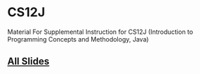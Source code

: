 # CS12J
Material For Supplemental Instruction for CS12J (Introduction to Programming Concepts and Methodology, Java)

## [All Slides](https://drive.google.com/drive/folders/1XgwLqsDrXuAsVudMv9tlvET-yUtsR6Kt?usp=sharing)
